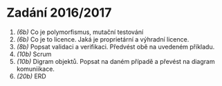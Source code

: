 # Zadání 2016/2017

1. _(6b)_ Co je polymorfismus, mutační testování
1. _(6b)_ Co je to licence. Jaká je proprietární a výhradní licence.
1. _(8b)_ Popsat validaci a verifikaci. Předvést obě na uvedeném příkladu.
1. _(10b)_ Scrum
1. _(10b)_ Digram objektů. Popsat na daném případě a převést na diagram komuniikace.
1. _(20b)_ ERD
